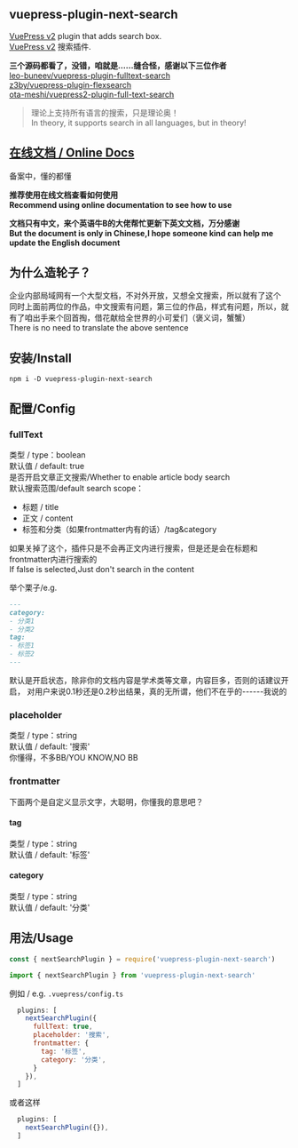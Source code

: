 ## vuepress-plugin-next-search

[VuePress v2] plugin that adds search box.\
[VuePress v2] 搜索插件.

[vuepress v2]: https://v2.vuepress.vuejs.org/

**三个源码都看了，没错，咱就是……缝合怪，感谢以下三位作者**\
[leo-buneev/vuepress-plugin-fulltext-search](https://github.com/leo-buneev/vuepress-plugin-fulltext-search)\
[z3by/vuepress-plugin-flexsearch](https://github.com/z3by/vuepress-plugin-flexsearch)\
[ota-meshi/vuepress2-plugin-full-text-search](https://github.com/ota-meshi/vuepress2-plugin-full-text-search)

> 理论上支持所有语言的搜索，只是理论奥！\
> In theory, it supports search in all languages, but in theory!

## [在线文档 / Online Docs](http://vuepress-plugin-next-search.holajacky.com)

备案中，懂的都懂

**推荐使用在线文档查看如何使用**\
**Recommend using online documentation to see how to use**

**文档只有中文，来个英语牛B的大佬帮忙更新下英文文档，万分感谢**\
**But the document is only in Chinese,I hope someone kind can help me update the English document**

## 为什么造轮子？

企业内部局域网有一个大型文档，不对外开放，又想全文搜索，所以就有了这个\
同时上面前两位的作品，中文搜索有问题，第三位的作品，样式有问题，所以，就有了咱出手来个回首掏，借花献给全世界的小可爱们（褒义词，蟹蟹）\
There is no need to translate the above sentence

## 安装/Install

```shell
npm i -D vuepress-plugin-next-search
```

## 配置/Config

### fullText
类型 / type：boolean\
默认值 / default: true\
是否开启文章正文搜索/Whether to enable article body search\
默认搜索范围/default search scope：
- 标题 / title
- 正文 / content
- 标签和分类（如果frontmatter内有的话）/tag&category

如果关掉了这个，插件只是不会再正文内进行搜索，但是还是会在标题和frontmatter内进行搜索的\
If false is selected,Just don't search in the content

举个栗子/e.g.
```md
---
category:
- 分类1
- 分类2
tag:
- 标签1
- 标签2
---
```

默认是开启状态，除非你的文档内容是学术类等文章，内容巨多，否则的话建议开启，
对用户来说0.1秒还是0.2秒出结果，真的无所谓，他们不在乎的------我说的

### placeholder

类型 / type：string\
默认值 / default: '搜索'\
你懂得，不多BB/YOU KNOW,NO BB

### frontmatter

下面两个是自定义显示文字，大聪明，你懂我的意思吧？

#### tag

类型 / type：string\
默认值 / default: '标签'

#### category

类型 / type：string\
默认值 / default: '分类'

## 用法/Usage

```js
const { nextSearchPlugin } = require('vuepress-plugin-next-search')
```

```js
import { nextSearchPlugin } from 'vuepress-plugin-next-search'
```

例如 / e.g.  `.vuepress/config.ts`

```js
  plugins: [
    nextSearchPlugin({
      fullText: true,
      placeholder: '搜索',
      frontmatter: {
        tag: '标签',
        category: '分类',
      }
    }),
  ]
```

或者这样

```js
  plugins: [
    nextSearchPlugin({}),
  ]
```
